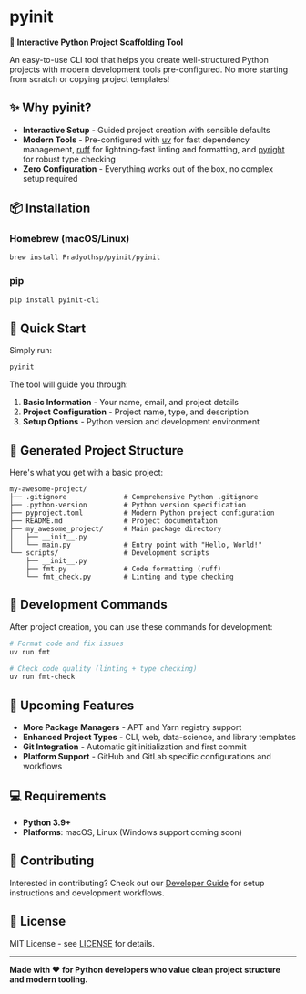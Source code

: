 # pyinit

🚀 **Interactive Python Project Scaffolding Tool**

An easy-to-use CLI tool that helps you create well-structured Python projects with modern development tools pre-configured. No more starting from scratch or copying project templates!

## ✨ Why pyinit?

- **Interactive Setup** - Guided project creation with sensible defaults
- **Modern Tools** - Pre-configured with [uv](https://docs.astral.sh/uv/) for fast dependency management, [ruff](https://docs.astral.sh/ruff/) for lightning-fast linting and formatting, and [pyright](https://github.com/microsoft/pyright) for robust type checking
- **Zero Configuration** - Everything works out of the box, no complex setup required

## 📦 Installation

### Homebrew (macOS/Linux)
```bash
brew install Pradyothsp/pyinit/pyinit
```

### pip
```bash
pip install pyinit-cli
```

## 🚀 Quick Start

Simply run:
```bash
pyinit
```

The tool will guide you through:
1. **Basic Information** - Your name, email, and project details
2. **Project Configuration** - Project name, type, and description
3. **Setup Options** - Python version and development environment

## 📁 Generated Project Structure

Here's what you get with a basic project:

```
my-awesome-project/
├── .gitignore              # Comprehensive Python .gitignore
├── .python-version         # Python version specification
├── pyproject.toml          # Modern Python project configuration
├── README.md               # Project documentation
├── my_awesome_project/     # Main package directory
│   ├── __init__.py
│   └── main.py             # Entry point with "Hello, World!"
└── scripts/                # Development scripts
    ├── __init__.py
    ├── fmt.py              # Code formatting (ruff)
    └── fmt_check.py        # Linting and type checking
```

## 🔧 Development Commands

After project creation, you can use these commands for development:

```bash
# Format code and fix issues
uv run fmt

# Check code quality (linting + type checking)
uv run fmt-check
```

## 🌟 Upcoming Features

- **More Package Managers** - APT and Yarn registry support
- **Enhanced Project Types** - CLI, web, data-science, and library templates
- **Git Integration** - Automatic git initialization and first commit
- **Platform Support** - GitHub and GitLab specific configurations and workflows

## 💻 Requirements

- **Python 3.9+**
- **Platforms**: macOS, Linux (Windows support coming soon)

## 🤝 Contributing

Interested in contributing? Check out our [Developer Guide](CONTRIBUTING.md) for setup instructions and development workflows.

## 📄 License

MIT License - see [LICENSE](LICENSE) for details.

---

**Made with ❤️ for Python developers who value clean project structure and modern tooling.**
